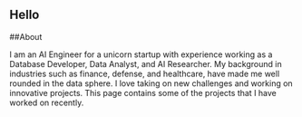 ## Hello 
##About 

I am an AI Engineer for a unicorn startup with experience working as a Database Developer, Data Analyst, and AI Researcher. My background in industries such as 
finance, defense, and healthcare, have made me well rounded in the data sphere. I love taking on new challenges and working on innovative projects. This page contains
some of the projects that I have worked on recently.

